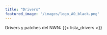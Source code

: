 ```yaml
---
title: "Drivers"
featured_image: '/images/logo_AO_black.png'
---
```

Drivers y patches del NWN:
{{< lista_drivers >}}